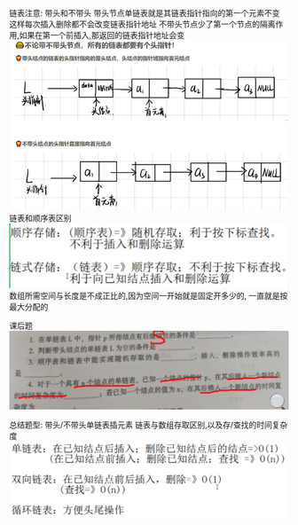 链表注意:
带头和不带头
带头节点单链表就是其链表指针指向的第一个元素不变
这样每次插入删除都不会改变链表指针地址
不带头节点少了第一个节点的隔离作用,如果在第一个前插入,那返回的链表指针地址会变
![](img/Pasted%20image%2020230214170904.png)
链表和顺序表区别
![](img/Pasted%20image%2020230214201218.png)
数组所需空间与长度是不成正比的,因为空间一开始就是固定开多少的,
一直就是按最大分配的

课后题
![](img/Pasted%20image%2020230214202243.png)


总结题型:
带头/不带头单链表插元素
链表与数组存取区别,以及存/查找的时间复杂度
![](img/Pasted%20image%2020230214202620.png)